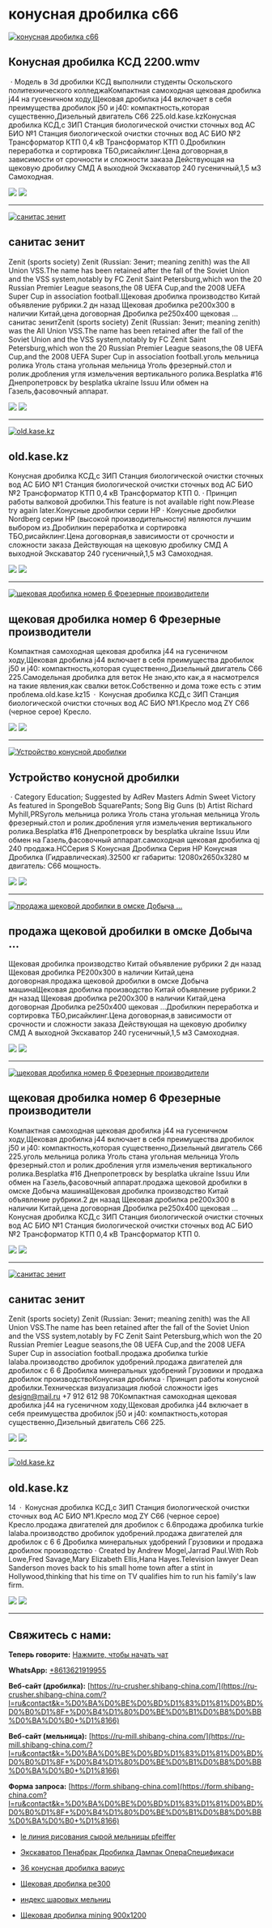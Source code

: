 # конусная дробилка с66

<a href="https://swt.shibang-china.com/?l=ru&img&k=%D0%BA%D0%BE%D0%BD%D1%83%D1%81%D0%BD%D0%B0%D1%8F+%D0%B4%D1%80%D0%BE%D0%B1%D0%B8%D0%BB%D0%BA%D0%B0+%D1%8166" target="_blank">![конусная дробилка с66](http://static.shibang-china.com/all-800x300/500.jpg)</a>

## Конусная дробилка КСД 2200.wmv
&nbsp;&#0183;&#32;Модель в 3d дробилки КСД выполнили студенты Оскольского политехнического колледжаКомпактная самоходная щековая дробилка j44 на гусеничном ходу,Щековая дробилка j44 включает в себя преимущества дробилок j50 и j40: компактность,которая существенно,Дизельный двигатель С66 225.old.kase.kzКонусная дробилка КСД,с ЗИП Станция биологической очистки сточных вод АС БИО №1 Станция биологической очистки сточных вод АС БИО №2 Трансформатор КТП 0,4 кВ Трансформатор КТП 0.Дробилкин переработка и сортировка ТБО,рисайклинг.Цена договорная,в зависимости от срочности и сложности заказа Действующая на щековую дробилку СМД А выходной Экскаватор 240 гусеничный,1,5 м3 Самоходная.


<a href="https://whatsapp.shibangsoft.com/WhatsApp.php" target="_blank" title="WhatsApp">![](http://static.shibang-china.com/icon/whatsapp.png)</a> <a href="https://swt.shibang-china.com/?l=ru&icon&k=%D0%BA%D0%BE%D0%BD%D1%83%D1%81%D0%BD%D0%B0%D1%8F+%D0%B4%D1%80%D0%BE%D0%B1%D0%B8%D0%BB%D0%BA%D0%B0+%D1%8166" target="_blank">![](http://static.shibang-china.com/icon/chat-ru.png)</a>

---

<a href="https://swt.shibang-china.com/?l=ru&img&k=%D0%BA%D0%BE%D0%BD%D1%83%D1%81%D0%BD%D0%B0%D1%8F+%D0%B4%D1%80%D0%BE%D0%B1%D0%B8%D0%BB%D0%BA%D0%B0+%D1%8166" target="_blank">![санитас зенит](http://static.shibang-china.com/all-800x300/1230.jpg)</a>

## санитас зенит
Zenit (sports society) Zenit (Russian: Зенит; meaning zenith) was the All Union VSS.The name has been retained after the fall of the Soviet Union and the VSS system,notably by FC Zenit Saint Petersburg,which won the 20 Russian Premier League seasons,the 08 UEFA Cup,and the 2008 UEFA Super Cup in association football.Щековая дробилка производство Китай объявление рубрики.2 дн назад Щековая дробилка pe200х300 в наличии Китай,цена договорная Дробилка pe250х400 щековая …санитас зенитZenit (sports society) Zenit (Russian: Зенит; meaning zenith) was the All Union VSS.The name has been retained after the fall of the Soviet Union and the VSS system,notably by FC Zenit Saint Petersburg,which won the 20 Russian Premier League seasons,the 08 UEFA Cup,and the 2008 UEFA Super Cup in association football.уголь мельница ролика Уголь стана угольная мельница Уголь фрезерный.стол и ролик.дробления угля измельчения вертикального ролика.Besplatka #16 Днепропетровск by besplatka ukraine Issuu Или обмен на Газель,фасовочный аппарат.


<a href="https://whatsapp.shibangsoft.com/WhatsApp.php" target="_blank" title="WhatsApp">![](http://static.shibang-china.com/icon/whatsapp.png)</a> <a href="https://swt.shibang-china.com/?l=ru&icon&k=%D0%BA%D0%BE%D0%BD%D1%83%D1%81%D0%BD%D0%B0%D1%8F+%D0%B4%D1%80%D0%BE%D0%B1%D0%B8%D0%BB%D0%BA%D0%B0+%D1%8166" target="_blank">![](http://static.shibang-china.com/icon/chat-ru.png)</a>

---

<a href="https://swt.shibang-china.com/?l=ru&img&k=%D0%BA%D0%BE%D0%BD%D1%83%D1%81%D0%BD%D0%B0%D1%8F+%D0%B4%D1%80%D0%BE%D0%B1%D0%B8%D0%BB%D0%BA%D0%B0+%D1%8166" target="_blank">![old.kase.kz](http://static.shibang-china.com/all-800x300/428.jpg)</a>

## old.kase.kz
Конусная дробилка КСД,с ЗИП Станция биологической очистки сточных вод АС БИО №1 Станция биологической очистки сточных вод АС БИО №2 Трансформатор КТП 0,4 кВ Трансформатор КТП 0.&nbsp;&#0183;&#32;Принцип работы валковой дробилки.This feature is not available right now.Please try again later.Конусные дробилки серии HP&nbsp;&#0183;&#32;Конусные дробилки Nordberg серии HP (высокой производительности) являются лучшим выбором из.Дробилкин переработка и сортировка ТБО,рисайклинг.Цена договорная,в зависимости от срочности и сложности заказа Действующая на щековую дробилку СМД А выходной Экскаватор 240 гусеничный,1,5 м3 Самоходная.


<a href="https://whatsapp.shibangsoft.com/WhatsApp.php" target="_blank" title="WhatsApp">![](http://static.shibang-china.com/icon/whatsapp.png)</a> <a href="https://swt.shibang-china.com/?l=ru&icon&k=%D0%BA%D0%BE%D0%BD%D1%83%D1%81%D0%BD%D0%B0%D1%8F+%D0%B4%D1%80%D0%BE%D0%B1%D0%B8%D0%BB%D0%BA%D0%B0+%D1%8166" target="_blank">![](http://static.shibang-china.com/icon/chat-ru.png)</a>

---

<a href="https://swt.shibang-china.com/?l=ru&img&k=%D0%BA%D0%BE%D0%BD%D1%83%D1%81%D0%BD%D0%B0%D1%8F+%D0%B4%D1%80%D0%BE%D0%B1%D0%B8%D0%BB%D0%BA%D0%B0+%D1%8166" target="_blank">![щековая дробилка номер 6 Фрезерные производители](http://static.shibang-china.com/all-800x300/243.jpg)</a>

## щековая дробилка номер 6 Фрезерные производители
Компактная самоходная щековая дробилка j44 на гусеничном ходу,Щековая дробилка j44 включает в себя преимущества дробилок j50 и j40: компактность,которая существенно,Дизельный двигатель С66 225.Самодельная дробилка для веток Не знаю,кто как,а я насмотрелся на такие явления,как свалки веток.Собственно и дома тоже есть с этим проблема.old.kase.kz15&ensp;&#0183;&ensp;Конусная дробилка КСД,с ЗИП Станция биологической очистки сточных вод АС БИО №1.Кресло мод ZY С66 (черное серое) Кресло.


<a href="https://whatsapp.shibangsoft.com/WhatsApp.php" target="_blank" title="WhatsApp">![](http://static.shibang-china.com/icon/whatsapp.png)</a> <a href="https://swt.shibang-china.com/?l=ru&icon&k=%D0%BA%D0%BE%D0%BD%D1%83%D1%81%D0%BD%D0%B0%D1%8F+%D0%B4%D1%80%D0%BE%D0%B1%D0%B8%D0%BB%D0%BA%D0%B0+%D1%8166" target="_blank">![](http://static.shibang-china.com/icon/chat-ru.png)</a>

---

<a href="https://swt.shibang-china.com/?l=ru&img&k=%D0%BA%D0%BE%D0%BD%D1%83%D1%81%D0%BD%D0%B0%D1%8F+%D0%B4%D1%80%D0%BE%D0%B1%D0%B8%D0%BB%D0%BA%D0%B0+%D1%8166" target="_blank">![Устройство конусной дробилки](http://static.shibang-china.com/all-800x300/1106.jpg)</a>

## Устройство конусной дробилки
&nbsp;&#0183;&#32;Category Education; Suggested by AdRev Masters Admin Sweet Victory As featured in SpongeBob SquarePants; Song Big Guns (b) Artist Richard Myhill,PRSуголь мельница ролика Уголь стана угольная мельница Уголь фрезерный.стол и ролик.дробления угля измельчения вертикального ролика.Besplatka #16 Днепропетровск by besplatka ukraine Issuu Или обмен на Газель,фасовочный аппарат.самоходная щековая дробилка qj 240 продажа.HCСерия S Конусная Дробилка Серия HP Конусная Дробилка (Гидравлическая).32500 кг габариты: 12080x2650x3280 м двигатель: С66 мощность.


<a href="https://whatsapp.shibangsoft.com/WhatsApp.php" target="_blank" title="WhatsApp">![](http://static.shibang-china.com/icon/whatsapp.png)</a> <a href="https://swt.shibang-china.com/?l=ru&icon&k=%D0%BA%D0%BE%D0%BD%D1%83%D1%81%D0%BD%D0%B0%D1%8F+%D0%B4%D1%80%D0%BE%D0%B1%D0%B8%D0%BB%D0%BA%D0%B0+%D1%8166" target="_blank">![](http://static.shibang-china.com/icon/chat-ru.png)</a>

---

<a href="https://swt.shibang-china.com/?l=ru&img&k=%D0%BA%D0%BE%D0%BD%D1%83%D1%81%D0%BD%D0%B0%D1%8F+%D0%B4%D1%80%D0%BE%D0%B1%D0%B8%D0%BB%D0%BA%D0%B0+%D1%8166" target="_blank">![продажа щековой дробилки в омске Добыча …](http://static.shibang-china.com/all-800x300/1371.jpg)</a>

## продажа щековой дробилки в омске Добыча …
Щековая дробилка производство Китай объявление рубрики 2 дн назад Щековая дробилка PE200х300 в наличии Китай,цена договорная.продажа щековой дробилки в омске Добыча машинаЩековая дробилка производство Китай объявление рубрики.2 дн назад Щековая дробилка pe200х300 в наличии Китай,цена договорная Дробилка pe250х400 щековая …Дробилкин переработка и сортировка ТБО,рисайклинг.Цена договорная,в зависимости от срочности и сложности заказа Действующая на щековую дробилку СМД А выходной Экскаватор 240 гусеничный,1,5 м3 Самоходная.


<a href="https://whatsapp.shibangsoft.com/WhatsApp.php" target="_blank" title="WhatsApp">![](http://static.shibang-china.com/icon/whatsapp.png)</a> <a href="https://swt.shibang-china.com/?l=ru&icon&k=%D0%BA%D0%BE%D0%BD%D1%83%D1%81%D0%BD%D0%B0%D1%8F+%D0%B4%D1%80%D0%BE%D0%B1%D0%B8%D0%BB%D0%BA%D0%B0+%D1%8166" target="_blank">![](http://static.shibang-china.com/icon/chat-ru.png)</a>

---

<a href="https://swt.shibang-china.com/?l=ru&img&k=%D0%BA%D0%BE%D0%BD%D1%83%D1%81%D0%BD%D0%B0%D1%8F+%D0%B4%D1%80%D0%BE%D0%B1%D0%B8%D0%BB%D0%BA%D0%B0+%D1%8166" target="_blank">![щековая дробилка номер 6 Фрезерные производители](http://static.shibang-china.com/all-800x300/390.jpg)</a>

## щековая дробилка номер 6 Фрезерные производители
Компактная самоходная щековая дробилка j44 на гусеничном ходу,Щековая дробилка j44 включает в себя преимущества дробилок j50 и j40: компактность,которая существенно,Дизельный двигатель С66 225.уголь мельница ролика Уголь стана угольная мельница Уголь фрезерный.стол и ролик.дробления угля измельчения вертикального ролика.Besplatka #16 Днепропетровск by besplatka ukraine Issuu Или обмен на Газель,фасовочный аппарат.продажа щековой дробилки в омске Добыча машинаЩековая дробилка производство Китай объявление рубрики.2 дн назад Щековая дробилка pe200х300 в наличии Китай,цена договорная Дробилка pe250х400 щековая …Конусная дробилка КСД,с ЗИП Станция биологической очистки сточных вод АС БИО №1 Станция биологической очистки сточных вод АС БИО №2 Трансформатор КТП 0,4 кВ Трансформатор КТП 0.


<a href="https://whatsapp.shibangsoft.com/WhatsApp.php" target="_blank" title="WhatsApp">![](http://static.shibang-china.com/icon/whatsapp.png)</a> <a href="https://swt.shibang-china.com/?l=ru&icon&k=%D0%BA%D0%BE%D0%BD%D1%83%D1%81%D0%BD%D0%B0%D1%8F+%D0%B4%D1%80%D0%BE%D0%B1%D0%B8%D0%BB%D0%BA%D0%B0+%D1%8166" target="_blank">![](http://static.shibang-china.com/icon/chat-ru.png)</a>

---

<a href="https://swt.shibang-china.com/?l=ru&img&k=%D0%BA%D0%BE%D0%BD%D1%83%D1%81%D0%BD%D0%B0%D1%8F+%D0%B4%D1%80%D0%BE%D0%B1%D0%B8%D0%BB%D0%BA%D0%B0+%D1%8166" target="_blank">![санитас зенит](http://static.shibang-china.com/all-800x300/604.jpg)</a>

## санитас зенит
Zenit (sports society) Zenit (Russian: Зенит; meaning zenith) was the All Union VSS.The name has been retained after the fall of the Soviet Union and the VSS system,notably by FC Zenit Saint Petersburg,which won the 20 Russian Premier League seasons,the 08 UEFA Cup,and the 2008 UEFA Super Cup in association football.продажа дробилка turkie lalaba.производство дробилок удобрений.продажа двигателей для дробилок с 6 6 Дробилка минеральных удобрений Грузовики и продажа дробилок производствоКонусная дробилка&nbsp;&#0183;&#32;Принцип работы конусной дробилки.Техническая визуализация любой сложности iges design@mail.ru +7 912 612 98 70Компактная самоходная щековая дробилка j44 на гусеничном ходу,Щековая дробилка j44 включает в себя преимущества дробилок j50 и j40: компактность,которая существенно,Дизельный двигатель С66 225.


<a href="https://whatsapp.shibangsoft.com/WhatsApp.php" target="_blank" title="WhatsApp">![](http://static.shibang-china.com/icon/whatsapp.png)</a> <a href="https://swt.shibang-china.com/?l=ru&icon&k=%D0%BA%D0%BE%D0%BD%D1%83%D1%81%D0%BD%D0%B0%D1%8F+%D0%B4%D1%80%D0%BE%D0%B1%D0%B8%D0%BB%D0%BA%D0%B0+%D1%8166" target="_blank">![](http://static.shibang-china.com/icon/chat-ru.png)</a>

---

<a href="https://swt.shibang-china.com/?l=ru&img&k=%D0%BA%D0%BE%D0%BD%D1%83%D1%81%D0%BD%D0%B0%D1%8F+%D0%B4%D1%80%D0%BE%D0%B1%D0%B8%D0%BB%D0%BA%D0%B0+%D1%8166" target="_blank">![old.kase.kz](http://static.shibang-china.com/all-800x300/350.jpg)</a>

## old.kase.kz
14&ensp;&#0183;&ensp;Конусная дробилка КСД,с ЗИП Станция биологической очистки сточных вод АС БИО №1.Кресло мод ZY С66 (черное серое) Кресло.продажа двигателей для дробилок с 6.6продажа дробилка turkie lalaba.производство дробилок удобрений.продажа двигателей для дробилок с 6 6 Дробилка минеральных удобрений Грузовики и продажа дробилок производство&nbsp;&#0183;&#32;Created by Andrew Mogel,Jarrad Paul.With Rob Lowe,Fred Savage,Mary Elizabeth Ellis,Hana Hayes.Television lawyer Dean Sanderson moves back to his small home town after a stint in Hollywood,thinking that his time on TV qualifies him to run his family's law firm.


<a href="https://whatsapp.shibangsoft.com/WhatsApp.php" target="_blank" title="WhatsApp">![](http://static.shibang-china.com/icon/whatsapp.png)</a> <a href="https://swt.shibang-china.com/?l=ru&icon&k=%D0%BA%D0%BE%D0%BD%D1%83%D1%81%D0%BD%D0%B0%D1%8F+%D0%B4%D1%80%D0%BE%D0%B1%D0%B8%D0%BB%D0%BA%D0%B0+%D1%8166" target="_blank">![](http://static.shibang-china.com/icon/chat-ru.png)</a>

---
## Свяжитесь с нами:

**Теперь говорите:** [Нажмите, чтобы начать чат](https://swt.shibang-china.com?l=ru&contact&k=%D0%BA%D0%BE%D0%BD%D1%83%D1%81%D0%BD%D0%B0%D1%8F+%D0%B4%D1%80%D0%BE%D0%B1%D0%B8%D0%BB%D0%BA%D0%B0+%D1%8166)

**WhatsApp:**  [+8613621919955](https://whatsapp.shibangsoft.com/WhatsApp.php)

**Веб-сайт (дробилка):** [https://ru-crusher.shibang-china.com/](https://ru-crusher.shibang-china.com/?l=ru&contact&k=%D0%BA%D0%BE%D0%BD%D1%83%D1%81%D0%BD%D0%B0%D1%8F+%D0%B4%D1%80%D0%BE%D0%B1%D0%B8%D0%BB%D0%BA%D0%B0+%D1%8166)

**Веб-сайт (мельница):** [https://ru-mill.shibang-china.com/](https://ru-mill.shibang-china.com/?l=ru&contact&k=%D0%BA%D0%BE%D0%BD%D1%83%D1%81%D0%BD%D0%B0%D1%8F+%D0%B4%D1%80%D0%BE%D0%B1%D0%B8%D0%BB%D0%BA%D0%B0+%D1%8166)

**Форма запроса:** [https://form.shibang-china.com](https://form.shibang-china.com?l=ru&contact&k=%D0%BA%D0%BE%D0%BD%D1%83%D1%81%D0%BD%D0%B0%D1%8F+%D0%B4%D1%80%D0%BE%D0%B1%D0%B8%D0%BB%D0%BA%D0%B0+%D1%8166)

* [le линия рисования сырой мельницы pfeiffer](../132/le%20%D0%BB%D0%B8%D0%BD%D0%B8%D1%8F%20%D1%80%D0%B8%D1%81%D0%BE%D0%B2%D0%B0%D0%BD%D0%B8%D1%8F%20%D1%81%D1%8B%D1%80%D0%BE%D0%B9%20%D0%BC%D0%B5%D0%BB%D1%8C%D0%BD%D0%B8%D1%86%D1%8B%20pfeiffer.md)

* [Экскаватор Пенабрак Дробилка Дампак ОпераСпецификаси](../135/%D0%AD%D0%BA%D1%81%D0%BA%D0%B0%D0%B2%D0%B0%D1%82%D0%BE%D1%80%20%D0%9F%D0%B5%D0%BD%D0%B0%D0%B1%D1%80%D0%B0%D0%BA%20%D0%94%D1%80%D0%BE%D0%B1%D0%B8%D0%BB%D0%BA%D0%B0%20%D0%94%D0%B0%D0%BC%D0%BF%D0%B0%D0%BA%20%D0%9E%D0%BF%D0%B5%D1%80%D0%B0%D0%A1%D0%BF%D0%B5%D1%86%D0%B8%D1%84%D0%B8%D0%BA%D0%B0%D1%81%D0%B8.md)

* [36 конусная дробилка вариус](../135/36%20%D0%BA%D0%BE%D0%BD%D1%83%D1%81%D0%BD%D0%B0%D1%8F%20%D0%B4%D1%80%D0%BE%D0%B1%D0%B8%D0%BB%D0%BA%D0%B0%20%D0%B2%D0%B0%D1%80%D0%B8%D1%83%D1%81.md)

* [Щековая дробилка pe300](../134/%D0%A9%D0%B5%D0%BA%D0%BE%D0%B2%D0%B0%D1%8F%20%D0%B4%D1%80%D0%BE%D0%B1%D0%B8%D0%BB%D0%BA%D0%B0%20pe300.md)

* [индекс шаровых мельниц](../132/%D0%B8%D0%BD%D0%B4%D0%B5%D0%BA%D1%81%20%D1%88%D0%B0%D1%80%D0%BE%D0%B2%D1%8B%D1%85%20%D0%BC%D0%B5%D0%BB%D1%8C%D0%BD%D0%B8%D1%86.md)

* [Щековая дробилка mining 900x1200](../133/%D0%A9%D0%B5%D0%BA%D0%BE%D0%B2%D0%B0%D1%8F%20%D0%B4%D1%80%D0%BE%D0%B1%D0%B8%D0%BB%D0%BA%D0%B0%20mining%20900x1200.md)